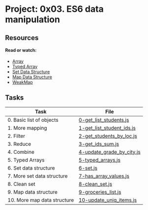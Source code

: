 # Project: 0x03. ES6 data manipulation

## Resources

#### Read or watch:

* [Array](https://intranet.alxswe.com/rltoken/KDAVab6oKKsFBXJc2-ll-A)
* [Typed Array](https://intranet.alxswe.com/rltoken/kpoPupbBdDmukQkcKlvwnw)
* [Set Data Structure](https://intranet.alxswe.com/rltoken/C8x3dhHo0p3uE7S9-EyP9Q)
* [Map Data Structure](https://intranet.alxswe.com/rltoken/XR-ql9v9-PWcXnvTc749gw)
* [WeakMap](https://intranet.alxswe.com/rltoken/NEy8fk2QRytajR8hgXkCog)
## Tasks

| Task | File |
| ---- | ---- |
| 0. Basic list of objects | [0-get_list_students.js](./0-get_list_students.js) |
| 1. More mapping | [1-get_list_student_ids.js](./1-get_list_student_ids.js) |
| 2. Filter | [2-get_students_by_loc.js](./2-get_students_by_loc.js) |
| 3. Reduce | [3-get_ids_sum.js](./3-get_ids_sum.js) |
| 4. Combine | [4-update_grade_by_city.js](./4-update_grade_by_city.js) |
| 5. Typed Arrays | [5-typed_arrays.js](./5-typed_arrays.js) |
| 6. Set data structure | [6-set.js](./6-set.js) |
| 7. More set data structure | [7-has_array_values.js](./7-has_array_values.js) |
| 8. Clean set | [8-clean_set.js](./8-clean_set.js) |
| 9. Map data structure | [9-groceries_list.js](./9-groceries_list.js) |
| 10. More map data structure | [10-update_uniq_items.js](./10-update_uniq_items.js) |

